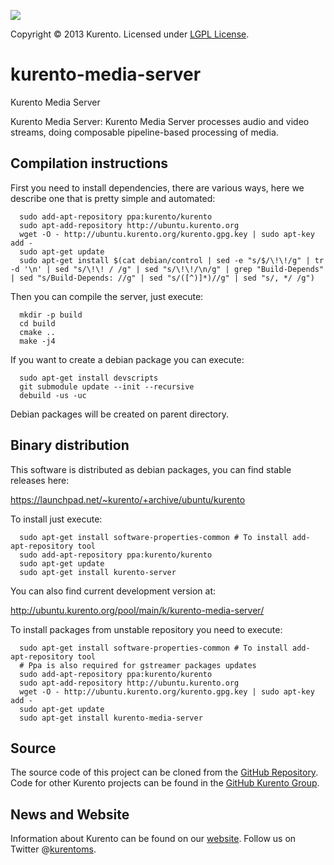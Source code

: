 [![][KurentoImage]][website]

Copyright © 2013 Kurento. Licensed under [LGPL License].

kurento-media-server
==========
Kurento Media Server

Kurento Media Server: Kurento Media Server processes audio and video streams,
doing composable pipeline-based processing of media.

Compilation instructions
------

First you need to install dependencies, there are various ways, here we describe
one that is pretty simple and automated:

```
  sudo add-apt-repository ppa:kurento/kurento
  sudo apt-add-repository http://ubuntu.kurento.org
  wget -O - http://ubuntu.kurento.org/kurento.gpg.key | sudo apt-key add -
  sudo apt-get update
  sudo apt-get install $(cat debian/control | sed -e "s/$/\!\!/g" | tr -d '\n' | sed "s/\!\! / /g" | sed "s/\!\!/\n/g" | grep "Build-Depends" | sed "s/Build-Depends: //g" | sed "s/([^)]*)//g" | sed "s/, */ /g")
```

Then you can compile the server, just execute:

```
  mkdir -p build
  cd build
  cmake ..
  make -j4
```

If you want to create a debian package you can execute:

```
  sudo apt-get install devscripts
  git submodule update --init --recursive
  debuild -us -uc
```

Debian packages will be created on parent directory.

Binary distribution
-------------------

This software is distributed as debian packages, you can find stable releases
here:

https://launchpad.net/~kurento/+archive/ubuntu/kurento

To install just execute:

```
  sudo apt-get install software-properties-common # To install add-apt-repository tool
  sudo add-apt-repository ppa:kurento/kurento
  sudo apt-get update
  sudo apt-get install kurento-server
```

You can also find current development version at:

http://ubuntu.kurento.org/pool/main/k/kurento-media-server/

To install packages from unstable repository you need to execute:

```
  sudo apt-get install software-properties-common # To install add-apt-repository tool
  # Ppa is also required for gstreamer packages updates
  sudo add-apt-repository ppa:kurento/kurento
  sudo apt-add-repository http://ubuntu.kurento.org
  wget -O - http://ubuntu.kurento.org/kurento.gpg.key | sudo apt-key add -
  sudo apt-get update
  sudo apt-get install kurento-media-server
```

Source
------
The source code of this project can be cloned from the [GitHub Repository].
Code for other Kurento projects can be found in the [GitHub Kurento Group].

News and Website
----------------
Information about Kurento can be found on our [website].
Follow us on Twitter @[kurentoms].

[KurentoImage]: https://avatars1.githubusercontent.com/u/5392839?s=120
[LGPL License]: http://www.gnu.org/licenses/lgpl-2.1.html
[GitHub Repository]: https://github.com/kurento/kurento-media-server
[GitHub Kurento Group]: https://github.com/kurento
[website]: http://kurento.org
[kurentoms]: http://twitter.com/kurentoms

